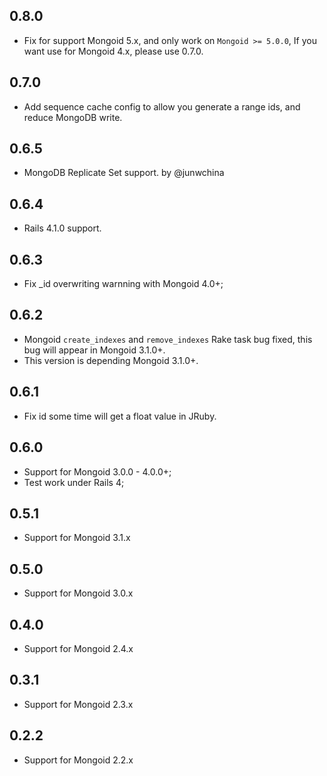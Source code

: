## 0.8.0

- Fix for support Mongoid 5.x, and only work on `Mongoid >= 5.0.0`,
  If you want use for Mongoid 4.x, please use 0.7.0.

## 0.7.0

* Add sequence cache config to allow you generate a range ids, and reduce MongoDB write.

## 0.6.5

* MongoDB Replicate Set support. by @junwchina

## 0.6.4

* Rails 4.1.0 support.

## 0.6.3

* Fix _id overwriting warnning with Mongoid 4.0+;

## 0.6.2

* Mongoid `create_indexes` and `remove_indexes` Rake task bug fixed, this bug will appear in Mongoid 3.1.0+.
* This version is depending Mongoid 3.1.0+.

## 0.6.1

* Fix id some time will get a float value in JRuby.

## 0.6.0

* Support for Mongoid 3.0.0 - 4.0.0+;
* Test work under Rails 4;

## 0.5.1

* Support for Mongoid 3.1.x

## 0.5.0

* Support for Mongoid 3.0.x

## 0.4.0

* Support for Mongoid 2.4.x

## 0.3.1

* Support for Mongoid 2.3.x

## 0.2.2

* Support for Mongoid 2.2.x
